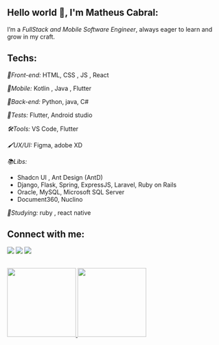 ## Hello world :wave:, I'm Matheus Cabral:

I’m a *FullStack and Mobile  Software Engineer*,  always eager to learn and grow in my craft.

## Techs:

*:pushpin:Front-end:* HTML, CSS , JS , React

*:pushpin:Mobile:* Kotlin , Java , Flutter

*:pushpin:Back-end:* Python, java, C#

*:test_tube:Tests:* Flutter, Android studio

*:hammer_and_wrench:Tools:* VS Code, Flutter

*:paintbrush:UX/UI:* Figma, adobe XD

*:books:Libs:*  
- Shadcn UI , Ant Design (AntD)  
- Django, Flask, Spring, ExpressJS, Laravel, Ruby on Rails 
-  Oracle, MySQL, Microsoft SQL Server  
- Document360, Nuclino

*:mag_right:Studying:* ruby , react native
  
## Connect with me: 
<div>
  <a href="mailto:contatomatheusoficial0@gmail.com" target="_blank"><img src="https://img.shields.io/badge/Gmail-D14836?style=for-the-badge&logo=gmail&logoColor=white"/></a>
  <a href="https://www.linkedin.com/in/matheus-cabral-77b707233/" target="_blank"><img src="https://img.shields.io/badge/LinkedIn-0077B5?style=for-the-badge&logo=linkedin&logoColor=white"/></a>
  <a href="https://www.instagram.com/[seu-instagram]" target="_blank"><img src="https://img.shields.io/badge/-Instagram-%23E4405F?style=for-the-badge&logo=instagram&logoColor=white"></a>
</div>

##

<div>
  <a href="https://github.com/code-math-cb">
  <img height="160em" src="https://github-readme-stats.vercel.app/api?username=[seu-usuario-do-github]&show_icons=true&hide_border=true&count_private=true&theme=dark&icon_color=fad000"/>
  <img height="160em" src="https://github-readme-stats.vercel.app/api/top-langs/?username=[seu-usuario-do-github]&layout=compact&langs_count=7&theme=dark&hide_border=true"/>
</div>
